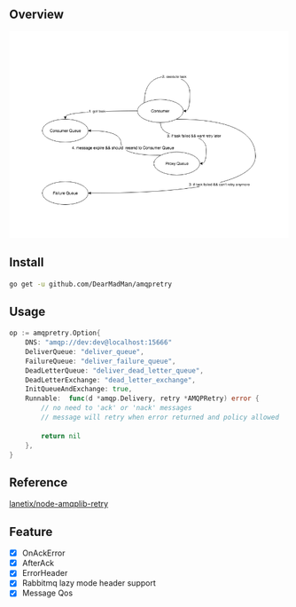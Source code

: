 ## Overview

![diagram](diagram.png)

## Install

```bash
go get -u github.com/DearMadMan/amqpretry
```

## Usage

```go
op := amqpretry.Option{
    DNS: "amqp://dev:dev@localhost:15666"
    DeliverQueue: "deliver_queue",
    FailureQueue: "deliver_failure_queue",
    DeadLetterQueue: "deliver_dead_letter_queue",
    DeadLetterExchange: "dead_letter_exchange",
    InitQueueAndExchange: true,
    Runnable:  func(d *amqp.Delivery, retry *AMQPRetry) error {
        // no need to 'ack' or 'nack' messages
        // message will retry when error returned and policy allowed

        return nil
    }, 
}
```

## Reference
[lanetix/node-amqplib-retry](https://github.com/lanetix/node-amqplib-retry)

## Feature

* [x] OnAckError
* [x] AfterAck
* [x] ErrorHeader
* [x] Rabbitmq lazy mode header support
* [x] Message Qos

